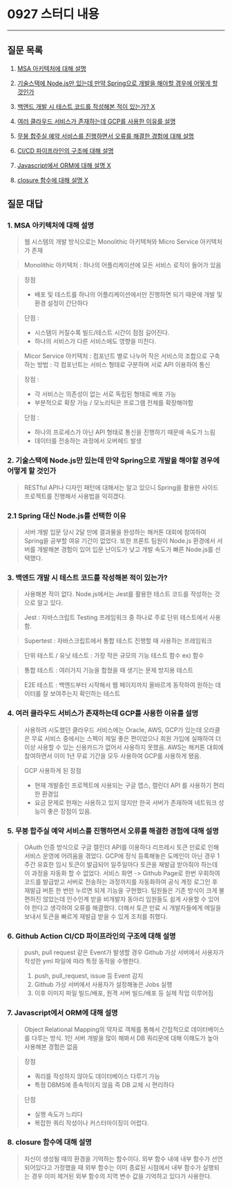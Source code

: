 # 0927 스터디 내용

---

## 질문 목록

1. [MSA 아키텍처에 대해 설명](#MSA-아키텍처에-대해-설명)

2. [기술스택에 Node.js만 있는데 만약 Spring으로 개발을 해야할 경우에 어떻게 할 것인가](#기술스택에-Node.js만-있는데-만약-Spring으로-개발을-해야할-경우에-어떻게-할-것인가)

3. [백엔드 개발 시 테스트 코드를 작성해본 적이 있는가? X](#백엔드-개발-시-테스트-코드를-작성해본-적이-있는가?)

4. [여러 클라우드 서비스가 존재하는데 GCP를 사용한 이유를 설명](#여러-클라우드-서비스가-존재하는데-GCP를-사용한-이유를-설명)

5. [무붕 합주실 예약 서비스를 진행하면서 오류를 해결한 경험에 대해 설명](#무붕-합주실-예약-서비스를-진행하면서-오류를-해결한-경험에-대해-설명)

6. [CI/CD 파이프라인의 구조에 대해 설명](#CI/CD-파이프라인의-구조에-대해-설명)

7. [Javascript에서 ORM에 대해 설명 X](#Javascript에서-ORM에-대해-설명)

8. [closure 함수에 대해 설명 X](#closure-함수에-대해-설명)

## 질문 대답

### 1. MSA 아키텍처에 대해 설명

> 웹 시스템의 개발 방식으로는 Monolithic 아키텍쳐와 Micro Service 아키텍처가 존재

> Monolithic 아키텍처
> : 하나의 어플리케이션에 모든 서비스 로직이 들어가 있음

> 장점
> - 배포 및 테스트를 하나의 어플리케이션에서만 진행하면 되기 때문에 개발 및 환경 설정이 간단하다

> 단점 : 
> - 시스템이 커질수록 빌드/테스트 시간이 점점 길어진다.
> - 하나의 서비스가 다른 서비스에도 영향을 미친다.

> Micor Service 아키텍처
> : 컴포넌트 별로 나누어 작은 서비스의 조합으로 구축하는 방법
> : 각 컴포넌트는 서비스 형태로 구분하며 서로 API 이용하여 통신

> 장점 :
> - 각 서비스는 의존성이 없는 서로 독립된 형태로 배포 가능
> - 부분적으로 확장 가능 / 모노리틱은 프로그램 전체를 확장해야함

> 단점 : 
> - 하나의 프로세스가 아닌 API 형태로 통신을 진행하기 때문에 속도가 느림
> - 데이터를 전송하는 과정에서 오버헤드 발생

### 2. 기술스택에 Node.js만 있는데 만약 Spring으로 개발을 해야할 경우에 어떻게 할 것인가

> RESTful API나 디자인 패턴에 대해서는 알고 있으니 Spring을 활용한 사이드 프로젝트를 진행해서 사용법을 익히겠다.

### 2.1 Spring 대신 Node.js를 선택한 이유

> 서버 개발 입문 당시 2달 만에 결과물을 완성하는 해커톤 대회에 참여하여 Spring을 공부할 여유 기간이 없었다. 또한 프론트 팀원이 Node.js 환경에서 서버를 개발해본 경험이 있어 입문 난이도가 낮고 개발 속도가 빠른 Node.js를 선택했다.

### 3. 백엔드 개발 시 테스트 코드를 작성해본 적이 있는가?

> 사용해본 적이 없다. Node.js에서는 Jest를 활용한 테스트 코드를 작성하는 것으로 알고 있다.

> Jest
> : 자바스크립트 Testing 프레임워크 중 하나로 주로 단위 테스트에서 사용함.

> Supertest
> : 자바스크립트에서 통합 테스트 진행할 때 사용하는 프레임워크

> 단위 테스트 / 유닛 테스트
> : 가장 작은 규모의 기능 테스트  함수 ex&#41; 함수

> 통합 테스트
> : 여러가지 기능을 합쳤을 때 생기는 문제 방지용 테스트

> E2E 테스트
> : 백엔드부터 시작해서 웹 페이지까지 올바르게 동작하여 원하는 데이터를 잘 보여주는지 확인하는 테스트

### 4. 여러 클라우드 서비스가 존재하는데 GCP를 사용한 이유를 설명

> 사용하려 시도했던 클라우드 서비스에는 Oracle, AWS, GCP가 있는데 오라클은 무료 서비스 중에서는 스펙이 제일 좋은 편이었으나 회원 가입에 실패하여 더 이상 사용할 수 있는 신용카드가 없어서 사용하지 못했음. AWS는 해커톤 대회에 참여하면서 이미 1년 무료 기간을 모두 사용하여 GCP를 사용하게 됐음.

> GCP 사용하게 된 장점
> - 현재 개발중인 프로젝트에 사용되는 구글 맵스, 캘린더 API 를 사용하기 편리한 환경임
> - 요금 문제로 현재는 사용하고 있지 않지만 한국 서버가 존재하여 네트워크 성능이 좋은 장점이 있음.

### 5. 무붕 합주실 예약 서비스를 진행하면서 오류를 해결한 경험에 대해 설명

> OAuth 인증 방식으로 구글 캘린더 API를 이용하다 리프레시 토큰 만료로 인해 서비스 운영에 어려움을 겪었다. GCP에 정식 등록해놓은 도메인이 아닌 경우 1주간 유효한 임시 토큰이 발급되어 일주일마다 토큰을 재발급 받아줘야 하는데 이 과정을 자동화 할 수 없었다. 서비스 화면 -> Github Page로 한번 우회하여 코드를 발급받고 서버로 전송하는 과정까지를 자동화하여 공식 계정 로그인 후 재발급 버튼 한 번만 누르면 되게 기능을 구현했다. 팀원들은 기존 방식이 크게 불편하진 않았는데 인수인계 받을 비개발자 동아리 임원들도 쉽게 사용할 수 있어야 한다고 생각하여 오류를 해결했다. 더해서 토큰 만료 시 개발자들에게 메일을 보내서 토큰을 빠르게 재발급 받을 수 있게 조치를 취했다.

### 6. Github Action CI/CD 파이프라인의 구조에 대해 설명

> push, pull request 같은 Event가 발생할 경우 Github 가상 서버에서 사용자가 작성한 yml 파일에 따라 특정 동작을 수행한다.
> 1. push, pull_request, issue 등 Event 감지
> 2. Github 가상 서버에서 사용자가 설정해놓은 Jobs 실행
> 3. 이후 이미지 파일 빌드/배포, 원격 서버 빌드/배포 등 실제 작업 이루어짐

### 7. Javascript에서 ORM에 대해 설명

> Object Relational Mapping의 약자로 객체를 통해서 간접적으로 데이터베이스를 다루는 방식.
> 1인 서버 개발을 많이 해봐서 DB 쿼리문에 대해 이해도가 높아 사용해본 경험은 없음

> 장점
> - 쿼리를 작성하지 않아도 데이터베이스 다루기 가능
> - 특정 DBMS에 종속적이지 않음 즉 DB 교체 시 편리하다

> 단점
> - 실행 속도가 느리다
> - 복잡한 쿼리 작성이나 커스터마이징이 어렵다.

### 8. closure 함수에 대해 설명

> 자신이 생성될 때의 환경을 기억하는 함수이다.
> 외부 함수 내에 내부 함수가 선언되어있다고 가정했을 때 외부 함수는 이미 종료된 시점에서 내부 함수가 실행되는 경우 이미 제거된 외부 함수의 지역 변수 값을 기억하고 있다가 사용한다.